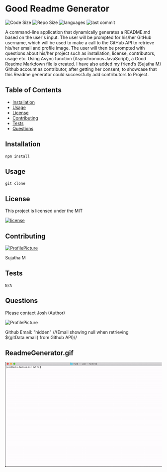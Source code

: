 
# Good Readme Generator
![Code Size](https://img.shields.io/github/languages/code-size/joshb4u/Hw9)
![Repo Size](https://img.shields.io/github/repo-size/joshb4u/Hw9)
![languages](https://img.shields.io/github/languages/top/joshb4u/Hw9)
![last commit](https://img.shields.io/github/last-commit/joshb4u/Hw9)


 A command-line application that dynamically generates a README.md based on the user's input. The user will be prompted for his/her GitHub username, which will be used to make a call to the GitHub API to retrieve his/her email and profile image. The user will then be prompted with questions about his/her project such as installation, license, contributors, usage etc. Using Async function (Asynchronous JavaScript), a Good Readme Markdown file is created.  I have also added my friend’s (Sujatha M) Github account as contributor, after getting her consent, to showcase that this Readme generator could successfully add contributors to Project.

## Table of Contents
* [Installation](#Installation)
* [Usage](#Usage)
* [License](#License)
* [Contributing](#Contributing)
* [Tests](#Tests)
* [Questions](#Questions)


## Installation
```
npm install
```


## Usage
```
git clone
```


## License
This project is licensed under the MIT 

[![license](https://img.shields.io/npm/l/license)](https://opensource.org/licenses/MIT)


## Contributing

[![ProfilePicture](https://avatars0.githubusercontent.com/u/59231894?v=4)](https://github.com/sujatha-m)

Sujatha M


## Tests
```
N/A
```


## Questions

 Please contact Josh (Author)


![ProfilePicture](https://avatars2.githubusercontent.com/u/59143348?v=4)

Github Email: "hidden"
//(Email showing null when retrieving ${gitData.email} from Github API)//


## ReadmeGenerator.gif

![Readme Generator.gif](https://github.com/joshb4u/Hw9/blob/master/Assets/Readme%20Generator.gif)
